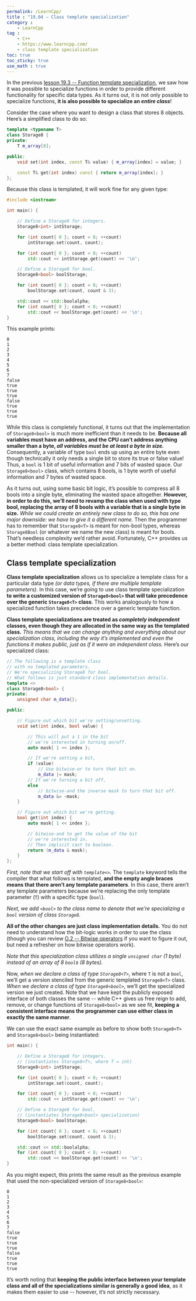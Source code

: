 ```yaml
---
permalink: /LearnCpp/
title : "19.04 — Class template specialization"
category :
    - LearnCpp
tag : 
    - C++
    - https://www.learncpp.com/
    - class template specialization
toc: true  
toc_sticky: true 
use_math : true
---
```



In the previous [lesson 19.3 -- Function template specialization](https://www.learncpp.com/cpp-tutorial/function-template-specialization/), we saw how it was possible to specialize functions in order to provide different functionality for specific data types. As it turns out, it is not only possible to specialize functions, **it is also possible to specialize an *entire class***!

Consider the case where you want to design a class that stores 8 objects. Here’s a simplified class to do so:

```c++
template <typename T>
class Storage8 {
private:
    T m_array[8];

public:
    void set(int index, const T& value) { m_array[index] = value; }

    const T& get(int index) const { return m_array[index]; }
};
```

Because this class is templated, it will work fine for any given type:

```c++
#include <iostream>

int main() {

    // Define a Storage8 for integers.
    Storage8<int> intStorage;

    for (int count{ 0 }; count < 8; ++count)
        intStorage.set(count, count);

    for (int count{ 0 }; count < 8; ++count)
        std::cout << intStorage.get(count) << '\n';

    // Define a Storage8 for bool.
    Storage8<bool> boolStorage;

    for (int count{ 0 }; count < 8; ++count)
        boolStorage.set(count, count & 3);

    std::cout << std::boolalpha;
    for (int count{ 0 }; count < 8; ++count)
        std::cout << boolStorage.get(count) << '\n';
}
```

This example prints:

```
0
1
2
3
4
5
6
7
false
true
true
true
false
true
true
true
```

While this class is completely functional, it turns out that the implementation of `Storage8<bool>` is much more inefficient than it needs to be. **Because all variables must have an address, and the CPU can’t address anything smaller than a byte, *all variables must be at least a byte in size.*** Consequently, a variable of type `bool` ends up using an entire byte even though technically it only needs a single bit to store its true or false value! Thus, a `bool` is 1 bit of useful information and 7 bits of wasted space. Our `Storage8<bool>` class, which contains 8 bools, is 1 byte worth of useful information and 7 bytes of wasted space.

As it turns out, using some basic bit logic, it’s possible to compress all 8 bools into a single byte, eliminating the wasted space altogether. **However, in order to do this, we’ll need to revamp the class when used with type bool, replacing the array of 8 bools with a variable that is a single byte in size.** *While we could create an entirely new class to do so, this has one major downside: we have to give it a different name.* Then the programmer has to remember that `Storage8<T>` is meant for non-bool types, whereas `Storage8Bool` (or whatever we name the new class) is meant for bools. That’s needless complexity we’d rather avoid. Fortunately, C++ provides us a better method: class template specialization.


## Class template specialization

**Class template specialization** allows us to specialize a template class for a particular data type *(or data types, if there are multiple template parameters)*. In this case, we’re going to use class template specialization **to write a customized version of `Storage8<bool>` that will take precedence over the generic `Storage8<T>` class**. This works analogously to how a specialized function takes precedence over a generic template function.

**Class template specializations are treated as *completely independent* classes, even though they are allocated in the same way as the templated class.** *This means that we can change anything and everything about our specialization class, including the way it’s implemented and even the functions it makes public, just as if it were an independent class.* Here’s our specialized class:

```c++
// The following is a template class 
// with no templated parameters.
// We're specializing Storage8 for bool.
// What follows is just standard class implementation details.
template <>
class Storage8<bool> {
private:
    unsigned char m_data{};

public:

    // Figure out which bit we're setting/unsetting.
    void set(int index, bool value) {

        // This will put a 1 in the bit 
        // we're interested in turning on/off.
        auto mask{ 1 << index };

        // If we're setting a bit,
        if (value)
            // Use bitwise-or to turn that bit on.
            m_data |= mask;
        // If we're turning a bit off,
        else
            // bitwise-and the inverse mask to turn that bit off.
            m_data &= ~mask;
    }

    // Figure out which bit we're getting.
    bool get(int index) {
        auto mask{ 1 << index };

        // bitwise-and to get the value of the bit 
        // we're interested in.
        // Then implicit cast to boolean.
        return (m_data & mask);
    }
};
```

*First, note that we start off with `template<>`.* The `template` keyword tells the compiler that what follows is templated, **and the empty angle braces means that there aren’t any template parameters**. In this case, there aren’t any template parameters because we’re replacing the only template parameter (`T`) with a specific type (`bool`).

*Next, we add `<bool>` to the class name to denote that we’re specializing a `bool` version of class `Storage8`.*

**All of the other changes are just class implementation details.** You do not need to understand how the bit-logic works in order to use the class (though you can review [O.2 -- Bitwise operators](https://www.learncpp.com/cpp-tutorial/bitwise-operators/) if you want to figure it out, but need a refresher on how bitwise operators work).

*Note that this specialization class utilizes a single `unsigned char` (1 byte) instead of an array of 8 `bool`s (8 bytes).*

Now, *when we declare a class of type `Storage8<T>`*, where `T` is not a `bool`, we’ll get a version stenciled from the generic templated `Storage8<T>` class. *When we declare a class of type `Storage8<bool>`*, we’ll get the specialized version we just created. Note that we have kept the publicly exposed interface of both classes the same -- while C++ gives us free reign to add, remove, or change functions of `Storage8<bool>` as we see fit, **keeping a consistent interface means the programmer can use either class in exactly the same manner**.

We can use the exact same example as before to show both `Storage8<T>` and `Storage8<bool>` being instantiated:

```c++
int main() {

    // Define a Storage8 for integers.
    // (instantiates Storage8<T>, where T = int)
    Storage8<int> intStorage;

    for (int count{ 0 }; count < 8; ++count)
        intStorage.set(count, count);

    for (int count{ 0 }; count < 8; ++count)
        std::cout << intStorage.get(count) << '\n';

    // Define a Storage8 for bool.
    // (instantiates Storage8<bool> specialization)
    Storage8<bool> boolStorage;

    for (int count{ 0 }; count < 8; ++count)
        boolStorage.set(count, count & 3);

    std::cout << std::boolalpha;
    for (int count{ 0 }; count < 8; ++count)
        std::cout << boolStorage.get(count) << '\n';
}
```

As you might expect, this prints the same result as the previous example that used the non-specialized version of `Storage8<bool>`:

```
0
1
2
3
4
5
6
7
false
true
true
true
false
true
true
true
```

It’s worth noting that **keeping the public interface between your template class and all of the specializations similar is generally a good idea**, as it makes them easier to use -- however, it’s not strictly necessary.
